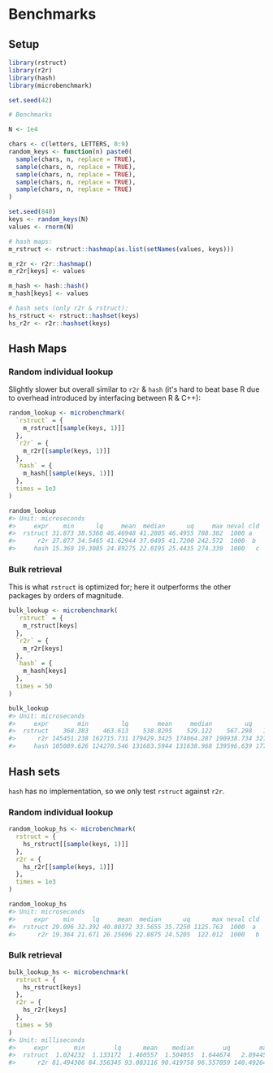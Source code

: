 # Benchmarks

## Setup

```r
library(rstruct)
library(r2r)
library(hash)
library(microbenchmark)

set.seed(42)

# Benchmarks

N <- 1e4

chars <- c(letters, LETTERS, 0:9)
random_keys <- function(n) paste0(
  sample(chars, n, replace = TRUE),
  sample(chars, n, replace = TRUE),
  sample(chars, n, replace = TRUE),
  sample(chars, n, replace = TRUE),
  sample(chars, n, replace = TRUE)
)

set.seed(840)
keys <- random_keys(N)
values <- rnorm(N)

# hash maps:
m_rstruct <- rstruct::hashmap(as.list(setNames(values, keys)))

m_r2r <- r2r::hashmap()
m_r2r[keys] <- values

m_hash <- hash::hash()
m_hash[keys] <- values

# hash sets (only r2r & rstruct):
hs_rstruct <- rstruct::hashset(keys)
hs_r2r <- r2r::hashset(keys)
```

## Hash Maps

### Random individual lookup

Slightly slower but overall similar to `r2r` & `hash` (it's hard to beat base R due to overhead introduced by interfacing between R & C++):

```r
random_lookup <- microbenchmark(
  `rstruct` = {
    m_rstruct[[sample(keys, 1)]]
  },
  `r2r` = {
    m_r2r[[sample(keys, 1)]]
  },
  `hash` = {
    m_hash[[sample(keys, 1)]]
  },
  times = 1e3
)

random_lookup
#> Unit: microseconds
#>     expr    min      lq     mean  median      uq     max neval cld
#>  rstruct 31.873 38.5360 46.46948 41.2805 46.4955 788.382  1000 a  
#>      r2r 27.877 34.5465 41.62944 37.0495 41.7200 242.572  1000  b 
#>     hash 15.369 19.3085 24.89275 22.0195 25.4435 274.339  1000   c
```


### Bulk retrieval

This is what `rstruct` is optimized for; here it outperforms the other packages by orders of magnitude.

```r
bulk_lookup <- microbenchmark(
  `rstruct` = {
    m_rstruct[keys]
  },
  `r2r` = {
    m_r2r[keys]
  },
  `hash` = {
    m_hash[keys]
  },
  times = 50
)

bulk_lookup
#> Unit: microseconds
#>     expr        min         lq        mean     median         uq        max neval cld
#>  rstruct    368.383    463.613    538.8295    529.122    567.298   1567.334    50 a  
#>      r2r 145451.238 162715.731 179429.3425 174064.287 190938.734 327968.390    50  b 
#>     hash 105089.626 124270.546 131683.5944 131638.968 139596.639 177181.197    50   c
```

## Hash sets

`hash` has no implementation, so we only test `rstruct` against `r2r`.

### Random individual lookup

```r
random_lookup_hs <- microbenchmark(
  rstruct = {
    hs_rstruct[[sample(keys, 1)]]
  },
  r2r = {
    hs_r2r[[sample(keys, 1)]]
  },
  times = 1e3
)

random_lookup_hs
#> Unit: microseconds
#>     expr    min     lq     mean  median      uq      max neval cld
#>  rstruct 29.096 32.392 40.80372 33.5655 35.7250 1125.763  1000  a 
#>      r2r 19.364 21.671 26.25696 22.8875 24.5205  122.012  1000   b
```

### Bulk retrieval

```r
bulk_lookup_hs <- microbenchmark(
  rstruct = {
    hs_rstruct[keys]
  },
  r2r = {
    hs_r2r[keys]
  },
  times = 50
)
#> Unit: milliseconds
#>     expr       min        lq      mean    median        uq        max neval cld
#>  rstruct  1.024232  1.133172  1.460557  1.504055  1.644674   2.894455    50  a 
#>      r2r 81.494306 84.356345 93.083116 90.419758 96.557059 140.492647    50   b
```

